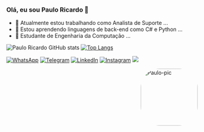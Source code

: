 ### Olá, eu sou Paulo Ricardo 👋

- 🔭 Atualmente estou trabalhando como Analista de Suporte ...
- 🌱 Estou aprendendo linguagens de back-end como C# e Python ...
- 🌱 Estudante de Engenharia da Computação ...

![Paulo Ricardo GitHub stats](https://github-readme-stats.vercel.app/api?username=paulo-RP&show_icons=true&theme=merko) [![Top Langs](https://github-readme-stats.vercel.app/api/top-langs/?username=paulo-RP&layout=compact)](https://github.com/anuraghazra/github-readme-stats)



[![WhatsApp](https://img.shields.io/badge/WhatsApp-25D366?style=for-the-badge&logo=whatsapp&logoColor=white
)](https://wa.me/5511940703130) [![Telegram](https://img.shields.io/badge/Telegram-2CA5E0?style=for-the-badge&logo=telegram&logoColor=white
)](https://t.me/@PRPS_94) [![LinkedIn](https://img.shields.io/badge/LinkedIn-0077B5?style=for-the-badge&logo=linkedin&logoColor=white)](https://www.linkedin.com/in/pauloricardo-1994/) [![Instagram](https://img.shields.io/badge/Instagram-E4405F?style=for-the-badge&logo=instagram&logoColor=white)](https://www.instagram.com/paulo_kadu/) <a href="https://discord.gg/gkFa4WhT" target="_blank"><img src="https://img.shields.io/badge/Discord-7289DA?style=for-the-badge&logo=discord&logoColor=white" target="_blank"></a> 


<img align="right" alt="Paulo-pic" height="150" style="border-radius:50px;" src="https://media.discordapp.net/attachments/596128688139927593/1037399922456137728/download20221103130852.png">
</div>
